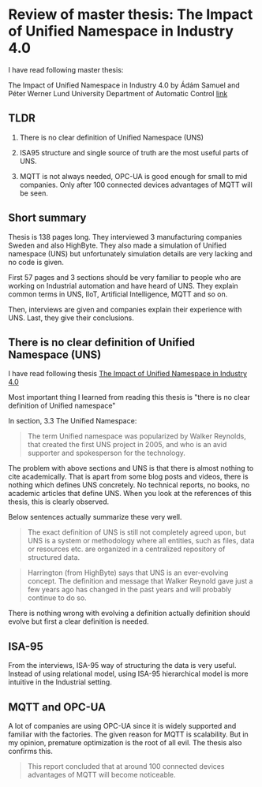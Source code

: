 # Review of master thesis: The Impact of Unified Namespace in Industry 4.0

I have read following master thesis:

The Impact of Unified Namespace in Industry 4.0
by Ádám Samuel and Péter Werner 
Lund University
Department of Automatic Control
[link](https://lup.lub.lu.se/student-papers/record/9174552/file/9174561.pdf)


## TLDR

1. There is no clear definition of Unified Namespace (UNS)

2. ISA95 structure and single source of truth are the most useful parts of UNS.

3. MQTT is not always needed, OPC-UA is good enough for small to mid companies. 
Only after 100 connected devices advantages of MQTT will be seen.

## Short summary


Thesis is 138 pages long.
They interviewed 3 manufacturing companies Sweden and also HighByte.
They also made a simulation of Unified namespace (UNS) but unfortunately simulation details are very lacking and no code is given.

First 57 pages and 3 sections should be very familiar to people who are working on Industrial automation and have heard of UNS.
They explain common terms in UNS, IIoT, Artificial Intelligence, MQTT and so on.

Then, interviews are given and companies explain their experience with UNS.
Last, they give their conclusions.

## There is no clear definition of Unified Namespace (UNS)

I have read following thesis [The Impact of Unified Namespace in Industry 4.0](https://lup.lub.lu.se/student-papers/record/9174552/file/9174561.pdf)

Most important thing I learned from reading this thesis is "there is no clear definition of Unified namespace"

In section, 3.3 The Unified Namespace:

> The term Unified namespace was popularized by Walker Reynolds, that created the first UNS project in 2005, and who is an avid supporter and spokesperson for the technology. 


The problem with above sections and UNS is that there is almost nothing to cite academically.
That is apart from some blog posts and videos, there is nothing which defines UNS concretely.
No technical reports, no books, no academic articles that define UNS.
When you look at the references of this thesis, this is clearly observed.


Below sentences actually summarize these very well.


> The exact definition of UNS is still not completely agreed upon, but UNS is a system or methodology where all entities, such as files, data or resources etc. are organized in a centralized repository of structured data. 


> Harrington (from HighByte) says that UNS is an ever-evolving concept. The definition and message that Walker Reynold gave just a few years ago has changed in the past years and will probably continue to do so. 

There is nothing wrong with evolving a definition actually definition should evolve but first a clear definition is needed.


## ISA-95

From the interviews, ISA-95 way of structuring the data is very useful.
Instead of using relational model, using ISA-95 hierarchical model is more intuitive in the Industrial setting.

## MQTT and OPC-UA

A lot of companies are using OPC-UA since it is widely supported and familiar with the factories.
The given reason for MQTT is scalability.
But in my opinion, premature optimization is the root of all evil.
The thesis also confirms this.

> This report concluded that at around 100 connected devices advantages of MQTT will become noticeable. 



